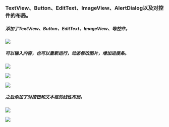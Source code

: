 ### TextView、Button、EditText、ImageView、AlertDialog以及对控件的布局。

##### 添加了TextView、Button、EditText、ImageView、等控件。

![](https://github.com/TomHardyWu/2018118148_Android/blob/master/04ForthHomeWork/img04/%E5%B1%8F%E5%B9%95%E6%88%AA%E5%9B%BE01.png)

##### 可以输入内容，也可以重新运行，动态修改图片，增加进度条。

![](https://github.com/TomHardyWu/2018118148_Android/blob/master/04ForthHomeWork/img04/%E5%B1%8F%E5%B9%95%E6%88%AA%E5%9B%BE02.png)

![](https://github.com/TomHardyWu/2018118148_Android/blob/master/04ForthHomeWork/img04/%E5%B1%8F%E5%B9%95%E6%88%AA%E5%9B%BE03.png)

![](https://github.com/TomHardyWu/2018118148_Android/blob/master/04ForthHomeWork/img04/%E5%B1%8F%E5%B9%95%E6%88%AA%E5%9B%BE04.png)

##### 之后添加了对按钮和文本框的线性布局。

![](https://github.com/TomHardyWu/2018118148_Android/blob/master/04ForthHomeWork/img04/%E5%B1%8F%E5%B9%95%E6%88%AA%E5%9B%BE05.png)

![](https://github.com/TomHardyWu/2018118148_Android/blob/master/04ForthHomeWork/img04/%E5%B1%8F%E5%B9%95%E6%88%AA%E5%9B%BE06.png)